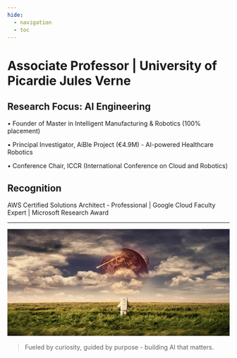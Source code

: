 ```yaml
---
hide:
  - navigation
  - toc
---
```


# Associate Professor | University of Picardie Jules Verne

## Research Focus: AI Engineering

• Founder of Master in Intelligent Manufacturing & Robotics (100% placement)

• Principal Investigator, AiBle Project (€4.9M) - AI-powered Healthcare Robotics  

• Conference Chair, ICCR (International Conference on Cloud and Robotics)

## Recognition

AWS Certified Solutions Architect - Professional | Google Cloud Faculty Expert | Microsoft Research Award

---

![Robot](img/bandeau.jpg)

> Fueled by curiosity, guided by purpose - building AI that matters.

<!-- ### Affiliations

- [University of Picardie Jules Verne](https://www.u-picardie.fr/en)
- [Google Cloud Faculty Expert](https://cloud.google.com/edu/faculty/experts) -->